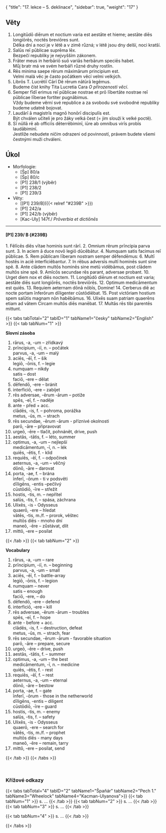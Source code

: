 {
    "title": "17. lekce – 5. deklinace",
    "sidebar": true,
    "weight": "17"
}

## Věty

1. Longitūdō diērum et noctium varia est aestāte et hieme; aestāte diēs longiōrēs, noctēs breviōres sunt.  
   Délka dní a nocí je v létě a v zimě různá; v létě jsou dny delší, noci kratší.
2. Salūs reī pūblicae suprēma lēx.   
   Bezpečí republiky je nejvyšším zákonem.
3. Frāter meus in herbāriō suō variās herbārum speciēs habet.    
   Můj bratr má ve svém herbáři různé druhy rostlin.
4. Rēs minima saepe rērum māximārum principium est.   
   Velmi malá věc je často počátkem věcí velmi velkých.
5. Librōs T. Lucrētiī Cārī Dē rērum nātūrā legēmus.   
   Budeme číst knihy Tita Lucretia Cara *O přirozenosti věcí*.
6. Semper fīdī erimus reī pūblicae nostrae et prō lībertāte nostrae reī pūblicae līberae fortiter pugnābimus.    
   Vždy budeme věrní své republice a za svobodu své svobodné republiky budeme udatně bojovat. 
7. Laudārī ā magistrīs magnō honōrī discipulīs est.    
   Být chválen učiteli je pro žáky velká čest (= jim slouží k velké poctě). 
8. Sī nūllā rē ab officiīs dēterrēbiminī, iūre ab omnibus virīs probīs laudābiminī.  
   Jestliže nebudete ničím odrazeni od povinností, právem budete všemi čestnými muži chváleni. 



## Úkol

- Morfologie:
  - [Šp] 80/a
  - [Šp] 80/c
  - [P1] 238/1 (výběr) 
  - [P1] 238/2
  - [P1] 239/3
- Věty:
  - [[P1] 239/B]({{< relref "#239B" >}})
  - [P1] 242/a
  - [P1] 242/b (výběr)
  - [Kac-Uly] 147f./ *Prōverbia et dictiōnēs*

---

#### [P1] 239/ B {#239B}

1\. Fēlīcēs diēs vītae hominis sunt rārī. 2. Omnium rērum prīncipia parva sunt. 3. In aciem ā duce novō legiō dūcēbātur. 4. Numquam satis facimus reī pūblicae. 5. Rem pūblicam līberam nostram semper dēfendēmus: 6. Multī hostēs in aciē interficiēbantur. 7. In rēbus adversīs multī hominēs sunt sine spē. 8. Ante clādem multōs hominēs sine metū vidēbāmus, post clādem multōs sine spē. 9. Amīcōs secundae rēs parant, adversae probant. 10. Urget diem nox et diēs noctem. 11. Longitūdō diērum et noctium est varia; aestāte diēs sunt longiōrēs, noctēs breviōrēs. 12. Optimum medicāmentum est quiēs. 13. Requiem aeternam dōnā nōbīs, Domine! 14. Cerberus diē ac nocte portam īnferōrum dīligenter cūstōdiēbat. 15. Post victōriam hostium spem salūtis magnam nōn habēbāmus. 16. Ulixēs suam patriam quaerēns etiam ad vātem Circam multōs diēs manēbat. 17. Multās rēs tibi parentēs mittunt.

{{< tabs tabTotal="2" tabID="1" tabName1="česky" tabName2="English" >}}
{{< tab tabNum="1" >}}

**Slovní zásoba**

1. rārus, -a, -um – zřídkavý
2. prīncipium, -iī, n. – počátek  
   parvus, -a, -um – malý
3. aciēs, -ēī, f. – šík  
   legiō, -ōnis, f. – legie
4. numquam – nikdy   
   satis – dost  
   faciō, -ere  – dělat
5. dēfendō, -ere – bránit
6. interficiō, -ere – zabíjet
7. rēs adversae, -ērum -ārum – potíže  
   spēs, -eī, f. – naděje
8. ante - před + acc.  
   clādēs, -is, f. – pohroma, porážka  
   metus, -ūs, m. – strach
9. rēs secundae, -ērum -ārum - příznivé okolnosti  
   parō, -āre – připravovat
10. urgeō, -ēre – tlačit, pohnánět, drive, push 
11. aestās, -tātis, f. – léto, summer   
12. optimus, -a, -um – nejlepší  
    medicāmentum, -ī, n. – lék   
    quiēs, -ētis, f. - klid
13. requiēs, -ēī, f. – odpočinek  
    aeternus, -a, -um – věčný   
    dōnō, -āre – darovat
14. porta, -ae, f. – brána  
    īnferī, -ōrum - ti v podsvěti  
    dīligēns, -entis –pečlivý  
    cūstōdiō, -īre – střežit 
15. hostis, -tis, m. – nepřítel  
    salūs, -tis, f. – spása, záchrana         
16. Ulixēs, -is - Odysseus  
    quaerō, -ere – hledat  
    vātēs, -tis, m./f. – prorok, věštec  
    multōs diēs - mnoho dní  
    maneō, -ēre – zůstávat, dlít
17. mittō, -ere – posílat

{{< /tab >}}
{{< tab tabNum="2" >}}

__Vocabulary__

1. rārus, -a, -um – rare  
2. prīncipium, -iī, n. – beginning   
   parvus, -a, -um – small
3. aciēs, -ēī, f. – battle-array  
   legiō, -ōnis, f. – legion 
4. numquam – never  
   satis – enough  
   faciō, -ere,  – do 
5. dēfendō, -ere – defend 
6. interficiō, -ere – kill 
7. rēs adversae, -ērum -ārum – troubles  
   spēs, -eī, f. –  hope 
8. ante - before + acc.  
   clādēs, -is, f. – destruction, defeat   
   metus, -ūs, m. – strach, fear 
9. rēs secundae, -ērum -ārum - favorable situation  
   parō, -āre – prepare, secure
10. urgeō, -ēre – drive, push 
11. aestās, -tātis, f. – summer 
12. optimus, -a, -um –  the best  
    medicāmentum, -ī, n. – medicine   
    quiēs, -ētis, f. - rest 
13. requiēs, -ēī, f. – rest  
    aeternus, -a, -um – eternal  
    dōnō, -āre – bestow
14. porta, -ae, f. – gate  
    īnferī, -ōrum - those in the netherworld   
    dīligēns, -entis – diligent  
    cūstōdiō, -īre – guard 
15. hostis, -tis, m. – enemy  
    salūs, -tis, f. – safety 
16. Ulixēs, -is - Odysseus  
    quaerō, -ere – search for  
    vātēs, -tis, m./f. – prophet  
    multōs diēs - many days  
    maneō, -ēre – remain, tarry 
17. mittō, -ere – posílat, send

{{< /tab >}}
{{< /tabs >}}

<br>

### Křížové odkazy  

{{< tabs tabTotal="4" tabID="2" tabName1="Špaňár" tabName2="Pech 1." tabName3="Wheelock" tabName4="Kacman-Ulyanova">}}
{{< tab tabNum="1" >}}
s. ...
{{< /tab >}}
{{< tab tabNum="2" >}}
s. ...
{{< /tab >}}
{{< tab tabNum="3" >}}
s. ...
{{< /tab >}}

{{< tab tabNum="4" >}}
s. ...
{{< /tab >}}

{{< /tabs >}}


